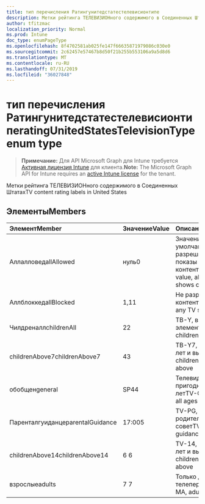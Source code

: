 ```yaml
---
title: тип перечисления Ратингунитедстатестелевисионтипе
description: Метки рейтинга ТЕЛЕВИЗИОНного содержимого в Соединенных Штатах
author: tfitzmac
localization_priority: Normal
ms.prod: Intune
doc_type: enumPageType
ms.openlocfilehash: 8f4702581ab025fe147f66635871979086c030e0
ms.sourcegitcommit: 2c62457e57467b8d50f21b255b553106a9a5d8d6
ms.translationtype: MT
ms.contentlocale: ru-RU
ms.lasthandoff: 07/31/2019
ms.locfileid: "36027848"
---
```

# <a name="ratingunitedstatestelevisiontype-enum-type"></a><span data-ttu-id="15f64-103">тип перечисления Ратингунитедстатестелевисионтипе</span><span class="sxs-lookup"><span data-stu-id="15f64-103">ratingUnitedStatesTelevisionType enum type</span></span>

> <span data-ttu-id="15f64-104">**Примечание:** Для API Microsoft Graph для Intune требуется [Активная лицензия Intune](https://go.microsoft.com/fwlink/?linkid=839381) для клиента.</span><span class="sxs-lookup"><span data-stu-id="15f64-104">**Note:** The Microsoft Graph API for Intune requires an [active Intune license](https://go.microsoft.com/fwlink/?linkid=839381) for the tenant.</span></span>

<span data-ttu-id="15f64-105">Метки рейтинга ТЕЛЕВИЗИОНного содержимого в Соединенных Штатах</span><span class="sxs-lookup"><span data-stu-id="15f64-105">TV content rating labels in United States</span></span>

## <a name="members"></a><span data-ttu-id="15f64-106">Элементы</span><span class="sxs-lookup"><span data-stu-id="15f64-106">Members</span></span>
|<span data-ttu-id="15f64-107">Элемент</span><span class="sxs-lookup"><span data-stu-id="15f64-107">Member</span></span>|<span data-ttu-id="15f64-108">Значение</span><span class="sxs-lookup"><span data-stu-id="15f64-108">Value</span></span>|<span data-ttu-id="15f64-109">Описание</span><span class="sxs-lookup"><span data-stu-id="15f64-109">Description</span></span>|
|:---|:---|:---|
|<span data-ttu-id="15f64-110">Аллалловед</span><span class="sxs-lookup"><span data-stu-id="15f64-110">allAllowed</span></span>|<span data-ttu-id="15f64-111">нуль</span><span class="sxs-lookup"><span data-stu-id="15f64-111">0</span></span>|<span data-ttu-id="15f64-112">Значение по умолчанию, разрешить все показы контента</span><span class="sxs-lookup"><span data-stu-id="15f64-112">Default value, allow all TV shows content</span></span>|
|<span data-ttu-id="15f64-113">Аллблоккед</span><span class="sxs-lookup"><span data-stu-id="15f64-113">allBlocked</span></span>|<span data-ttu-id="15f64-114">1,1</span><span class="sxs-lookup"><span data-stu-id="15f64-114">1</span></span>|<span data-ttu-id="15f64-115">Не разрешать показ контента</span><span class="sxs-lookup"><span data-stu-id="15f64-115">Do not allow any TV shows content</span></span>|
|<span data-ttu-id="15f64-116">Чилдреналл</span><span class="sxs-lookup"><span data-stu-id="15f64-116">childrenAll</span></span>|<span data-ttu-id="15f64-117">2</span><span class="sxs-lookup"><span data-stu-id="15f64-117">2</span></span>|<span data-ttu-id="15f64-118">ТВ-Y, все дочерние элементы</span><span class="sxs-lookup"><span data-stu-id="15f64-118">TV-Y, all children</span></span>|
|<span data-ttu-id="15f64-119">childrenAbove7</span><span class="sxs-lookup"><span data-stu-id="15f64-119">childrenAbove7</span></span>|<span data-ttu-id="15f64-120">4</span><span class="sxs-lookup"><span data-stu-id="15f64-120">3</span></span>|<span data-ttu-id="15f64-121">ТВ-Y7, детей от 7 лет и выше</span><span class="sxs-lookup"><span data-stu-id="15f64-121">TV-Y7, children age 7 and above</span></span>|
|<span data-ttu-id="15f64-122">обобщен</span><span class="sxs-lookup"><span data-stu-id="15f64-122">general</span></span>|<span data-ttu-id="15f64-123">SP4</span><span class="sxs-lookup"><span data-stu-id="15f64-123">4</span></span>|<span data-ttu-id="15f64-124">Телевидение (TV-G), пригодный для всех лет</span><span class="sxs-lookup"><span data-stu-id="15f64-124">TV-G, suitable for all ages</span></span>|
|<span data-ttu-id="15f64-125">Паренталгуиданце</span><span class="sxs-lookup"><span data-stu-id="15f64-125">parentalGuidance</span></span>|<span data-ttu-id="15f64-126">17:00</span><span class="sxs-lookup"><span data-stu-id="15f64-126">5</span></span>|<span data-ttu-id="15f64-127">TV-PG, родительский совет</span><span class="sxs-lookup"><span data-stu-id="15f64-127">TV-PG, parental guidance</span></span>|
|<span data-ttu-id="15f64-128">childrenAbove14</span><span class="sxs-lookup"><span data-stu-id="15f64-128">childrenAbove14</span></span>|<span data-ttu-id="15f64-129">6 </span><span class="sxs-lookup"><span data-stu-id="15f64-129">6</span></span>|<span data-ttu-id="15f64-130">TV-14, детей от 14 лет и выше</span><span class="sxs-lookup"><span data-stu-id="15f64-130">TV-14, children age 14 and above</span></span>|
|<span data-ttu-id="15f64-131">взрослые</span><span class="sxs-lookup"><span data-stu-id="15f64-131">adults</span></span>|<span data-ttu-id="15f64-132">7 </span><span class="sxs-lookup"><span data-stu-id="15f64-132">7</span></span>|<span data-ttu-id="15f64-133">Только для передачи телепередач-мА</span><span class="sxs-lookup"><span data-stu-id="15f64-133">TV-MA, adults only</span></span>|




